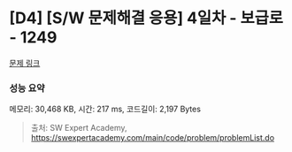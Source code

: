 # [D4] [S/W 문제해결 응용] 4일차 - 보급로 - 1249 

[문제 링크](https://swexpertacademy.com/main/code/problem/problemDetail.do?contestProbId=AV15QRX6APsCFAYD) 

### 성능 요약

메모리: 30,468 KB, 시간: 217 ms, 코드길이: 2,197 Bytes



> 출처: SW Expert Academy, https://swexpertacademy.com/main/code/problem/problemList.do